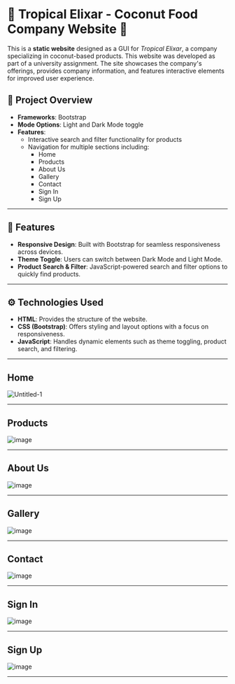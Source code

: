 # 🌴 Tropical Elixar - Coconut Food Company Website 🌴

This is a **static website** designed as a GUI for *Tropical Elixar*, a company specializing in coconut-based products. This website was developed as part of a university assignment. The site showcases the company's offerings, provides company information, and features interactive elements for improved user experience.

## 📜 Project Overview

- **Frameworks**: Bootstrap
- **Mode Options**: Light and Dark Mode toggle
- **Features**:
  - Interactive search and filter functionality for products
  - Navigation for multiple sections including:
    - Home
    - Products
    - About Us
    - Gallery
    - Contact
    - Sign In
    - Sign Up

---

## 🌟 Features

- **Responsive Design**: Built with Bootstrap for seamless responsiveness across devices.
- **Theme Toggle**: Users can switch between Dark Mode and Light Mode.
- **Product Search & Filter**: JavaScript-powered search and filter options to quickly find products.

---

## ⚙️ Technologies Used

- **HTML**: Provides the structure of the website.
- **CSS (Bootstrap)**: Offers styling and layout options with a focus on responsiveness.
- **JavaScript**: Handles dynamic elements such as theme toggling, product search, and filtering.

---

## Home 

![Untitled-1](https://github.com/user-attachments/assets/8e1b376c-9b91-46da-88c3-9906b6c3978e)

---

## Products 

![image](https://github.com/user-attachments/assets/c54714da-619a-492f-b701-6d0883548004)

---

## About Us 

![image](https://github.com/user-attachments/assets/401707c9-6a64-43a6-bd4a-abc52dd76f61)

---

## Gallery 

![image](https://github.com/user-attachments/assets/72175cf9-78cb-4f36-be66-01f72f2c1b63)

---

## Contact 

![image](https://github.com/user-attachments/assets/7b4da08a-69a7-4161-b3b8-99e5dd261de4)

---

## Sign In

![image](https://github.com/user-attachments/assets/a8fd875c-f3db-4310-8555-542f5ed20271)

---

## Sign Up 

![image](https://github.com/user-attachments/assets/d80db16e-181a-471b-a3eb-4f82ed818bf0)

---
